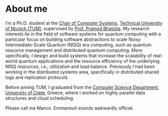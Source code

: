 # About me

I’m a Ph.D. student at the [Chair of Computer Systems](https://dse.in.tum.de/), [Technical University of Munich (TUM)](https://www.tum.de/), supervised by [Prof. Pramod Bhatotia](https://dse.in.tum.de/bhatotia/). My research interests lie in the field of software systems for quantum computing with a particular focus on building software abstractions to scale Noisy Intermediate-Scale Quantum (NISQ) era computing, such as quantum resource management and distributed quantum computing. More specifically, I design and build systems that increase the scalability of real-world quantum applications and the resource efficiency of the underlying NISQ resources, i.e., utilization and load balance. Previously I had been working in the distributed systems area, specifically in distributed shared logs and replication protocols.

Before joining TUM, I graduated from the [Computer Science Department](https://www.csd.uoc.gr/CSD/index.jsp?lang=en), [University of Crete](https://en.uoc.gr/), Greece, where I worked on highly parallel data structures and cloud scheduling. 

Please call me Manos. Emmanouil sounds awkwardly official.
